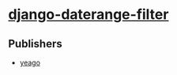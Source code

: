 # [django-daterange-filter](https://pypi.org/project/django-daterange-filter)



## Publishers
- [yeago](https://pypi.org/user/yeago)

